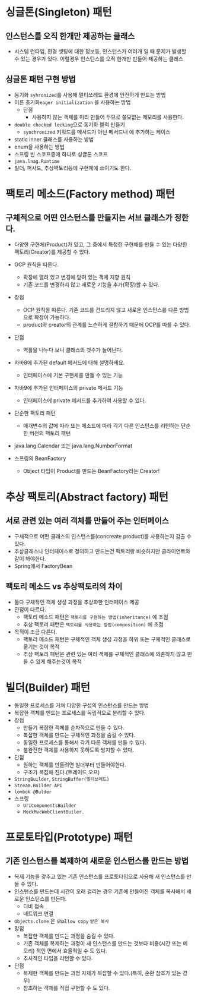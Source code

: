 # 싱글톤(Singleton) 패턴 
## 인스턴스를 오직 한개만 제공하는 클래스 
- 시스템 런타임, 환경 셋팅에 대한 정보등, 인스턴스가 여러개 일 때 문제가 발생할 수 있는 경우가 있다. 이럴경우 인스턴스를 오직 한개만 만들어 제공하는 클래스
## 싱글톤 패턴 구현 방법 
- 동기화 `syhronized`를 사용해 멀티쓰레드 환경에 안전하게 만드는 방법 
- 이른 초기화`eager initialization` 을 사용하는 방법 
  - 단점 
    - 사용하지 않는 객체를 미리 만들어 두므로 쓸모없는 메모리를 사용한다.
- `double checked locking`으로 동기화 블럭 만들기 
  - `synchronized` 키워드를 메서드가 아닌 메서드내 에 추가하는 케이스
- static inner 클래스를 사용하는 방법 
- enum을 사용하는 방법
- 스프링 빈 스코프중에 하나로 싱글톤 스코프
- `java.lnag.Runtime`
- 빌더, 퍼사드, 추상팩토리등에 구현체에 쓰이기도 한다.

# 팩토리 메소드(Factory method) 패턴 
## 구체적으로 어떤 인스턴스를 만들지는 서브 클래스가 정한다.
- 다양한 구현체(Product)가 있고, 그 중에서 특정한 구현체를 만들 수 있는 다양한 팩토리(Creator)를 제공할 수 있다.
- OCP 원칙을 따른다. 
  - 확장에 열려 있고 변경에 닫혀 있는 객체 지향 원칙
  - 기존 코드를 변경하지 않고 새로운 기능을 추가(확장)할 수 있다.
- 장점
  - OCP 원칙을 따른다. 기존 코드를 건드리지 않고 새로운 인스턴스를 다른 방법으로 확장이 가능하다. 
  - product와 creator의 관계를 느슨하게 결합하기 때문에 OCP를 따를 수 있다.
- 단점
  - 역활을 나누다 보니 클래스의 갯수가 늘어난다.
- 자바8에 추가된 default 메서드에 대해 설명하세요.
  - 인터페이스에 기본 구현체를 만들 수 있는 기능 
- 자바9에 추가된 인터페이스의 private 메서드 기능 
  - 인터페이스에 private 메서드를 추가하여 사용할 수 있다.

- 단순한 팩토리 패턴 
  - 매개변수의 값에 따라 또는 메소드에 따라 각기 다른 인스턴스를 리턴하는 단순한 버전의 팩토리 패턴 
- java.lang.Calendar 또는 java.lang.NumberFormat
- 스프링의 BeanFactory
  - Object 타입이 Product를 만드는 BeanFactory라는 Creator!

# 추상 팩토리(Abstract factory) 패턴 
## 서로 관련 있는 여러 객체를 만들어 주는 인터페이스
- 구체적으로 어떤 클래스의 인스턴스를(concreate product)를 사용하는지 감출 수 있다.
- 추상클래스나 인터페이스로 정의하고 만드는건 팩토리랑 비슷하지만 클라이언트와 같이 봐야한다.
- Spring에서 FactoryBean

## 팩토리 메소드 vs 추상팩토리의 차이 
- 둘다 구체적인 객체 생성 과정을 추상화한 인터페이스 제공 
- 관점이 다르다.
  - 팩토리 메소드 패턴은 `팩토리를 구현하는 방법(inheritance)` 에 초점 
  - 추상 팩토리 패턴은 `팩토리를 사용하는 방법(composition)` 에 초점 
- 목적이 조금 다른다.
  - 팩토리 메소드 패턴은 구체적인 객체 생성 과정을 하위 또는 구체적인 클래스로 옮기는 것이 목적 
  - 추상 팩토리 패턴은 관련 있는 여러 객체를 구체적인 클래스에 의존하지 않고 만들 수 있게 해주는것이 목적

# 빌더(Builder) 패턴
- 동일한 프로세스를 거쳐 다양한 구성의 인스턴스를 만드는 방법
- 복잡한 객체를 만드는 프로세스를 독립적으로 분리할 수 있다.
- 장점 
  - 만들기 복잡한 객체를 순차적으로 만들 수 있다.
  - 복잡한 객체를 만드는 구체적인 과정을 숨길 수 있다.
  - 동일한 프로세스를 통해서 각기 다른 객체를 만들 수 있다.
  - 불완전한 객체를 사용하지 못하도록 방지할 수 있다.
- 단점 
  - 원하는 객체를 만들려면 빌더부터 만들어야한다.
  - 구조가 복잡해 진다.(트레이드 오프)
- `StringBuilder`, `StringBuffer(멀티쓰레드)`
- `Stream.Builder API`
- `lombok @Bulder`
- 스프링 
  - `UriComponentsBuilder`
  - `MockMvcWebClientBuiler`..

# 프로토타입(Prototype) 패턴 
## 기존 인스턴스를 복제하여 새로운 인스턴스를 만드는 방법
- 복제 기능을 갖추고 있는 기존 인스턴스를 프로토타입으로 사용해 새 인스턴스를 만들 수 있다.
- 인스턴스를 만드는데 시간이 오래 걸리는 경우 기존에 만들어진 객체를 복사해서 새로운 인스턴스를 만든다. 
  - 디비 접속 
  - 네트워크 연결 
- `Objects.clone` 은  `Shallow copy` `얕은 복사`
- 장점
  - 복잡한 객체를 만드는 과정을 숨길 수 있다.
  - 기존 객체를 복제하는 과정이 새 인스턴스를 만드는 것보다 비용(시간 또는 메모리) 적인 면에서 효율적일 수 도 있다.
  - 추사적인 타입을 리턴할 수 있다.
- 단점 
  - 복제한 객체를 만드는 과정 자체가 복잡할 수 있다.(특히, 순환 참조가 있는 경우)
  - 참조하는 객체를 직접 구현할 수 도 있다.